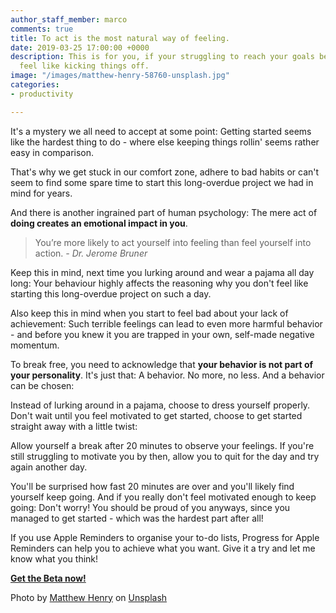 ```yaml
---
author_staff_member: marco
comments: true
title: To act is the most natural way of feeling.
date: 2019-03-25 17:00:00 +0000
description: This is for you, if your struggling to reach your goals because you don't
  feel like kicking things off.
image: "/images/matthew-henry-58760-unsplash.jpg"
categories:
- productivity

---
```

It's a mystery we all need to accept at some point: Getting started seems like the hardest thing to do - where else keeping things rollin' seems rather easy in comparison.

That's why we get stuck in our comfort zone, adhere to bad habits or can't seem to find some spare time to start this long-overdue project we had in mind for years.

And there is another ingrained part of human psychology: The mere act of **doing creates an emotional impact in you**.

> You’re more likely to act yourself into feeling than feel yourself into action. _- Dr. Jerome Bruner_

Keep this in mind, next time you lurking around and wear a pajama all day long: Your behaviour highly affects the reasoning why you don't feel like starting this long-overdue project on such a day.

Also keep this in mind when you start to feel bad about your lack of achievement: Such terrible feelings can lead to even more harmful behavior - and before you knew it you are trapped in your own, self-made negative momentum.

To break free, you need to acknowledge that **your behavior is not part of your personality**. It's just that: A behavior. No more, no less. And a behavior can be chosen:

Instead of lurking around in a pajama, choose to dress yourself properly. Don't wait until you feel motivated to get started, choose to get started straight away with a little twist:

Allow yourself a break after 20 minutes to observe your feelings. If you're still struggling to motivate you by then, allow you to quit for the day and try again another day.

You'll be surprised how fast 20 minutes are over and you'll likely find yourself keep going. And if you really don't feel motivated enough to keep going: Don't worry! You should be proud of you anyways, since you managed to get started - which was the hardest part after all!

If you use Apple Reminders to organise your to-do lists, Progress for Apple Reminders can help you to achieve what you want. Give it a try and let me know what you think!

<p class="cta button">
<a href="http://beta.progress.rocks" target="_blank">
<strong>Get the Beta now!</strong>
</a>
</p>

Photo by [Matthew Henry](https://unsplash.com/photos/2Ts5HnA67k8?utm_source=unsplash&utm_medium=referral&utm_content=creditCopyText) on [Unsplash](https://unsplash.com/?utm_source=unsplash&utm_medium=referral&utm_content=creditCopyText)